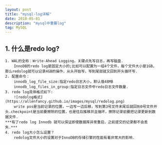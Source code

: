 ```yaml
---
layout: post
title: "mysql-log详解"
date: 2018-05-01
description: "mysql中重要log"
tag: MySQL
---
```


## 1. 什么是redo log?
    1. WAL的全称：Write-Ahead Logging，关键点先写日志，再写磁盘.
        InnoDB的redo log是固定大小的;比如可以配置为一组4个文件，每个文件大小是1GB，那么redolog就可以记录4GB的操作，从头开始写，写到尾部就又回到开头循环写.
    2. 配置命令：
        innodb_log_file_size:指定redo日志大小，默认值48MB
        innodb_log_files_in_group:指定日志文件中redo日志文件数量.
    3. redo log具体格式如下:
        ![redolog格式](https://allenfancy.github.io/images/mysql/redolog.png)
        write pos是当前记录的位置，一边写一边后移，写到第3号文件末尾后就回到0号文件开头.checkpoint是当前要擦除的位置，也是往后推移并且循环，擦除记录前要把记录更新到数据文件.
    ***有了redo log Innodb 就可以保证即使数据库异常重启，之前提交的记录都不会丢失.***
    4. redo log大小怎么设置？
        redolog文件大小的设置对于InnoDB的存储引擎的性能有着非常大的影响.
